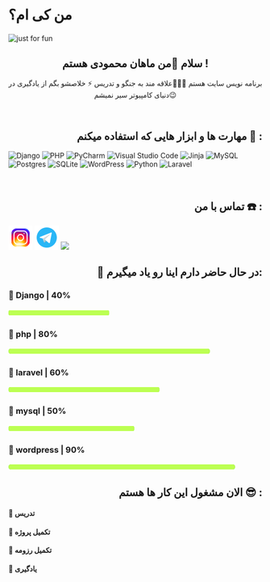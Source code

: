 # من کی ام؟

<img align="center" src="https://github.com/mahancrx/mahancrx/assets/87831227/dbc71c23-9e98-40b3-b8b3-65b4ca91d1a7" alt="just for fun">
<h2 align="center">سلام 👋من ماهان محمودی هستم ! 
</h2>
<p align="center">برنامه نویس سایت هستم 👨🏻‍💻علاقه مند به جنگو و تدریس ⚡️ خلاصشو بگم از یادگیری در دنیای کامپیوتر سیر نمیشم😉</p>
<br>
<h2 align="right">مهارت ها و ابزار هایی که استفاده میکنم 🎢 :</h2>

![Django](https://img.shields.io/badge/django-%23092E20.svg?style=for-the-badge&logo=django&logoColor=white) ![PHP](https://img.shields.io/badge/php-%23777BB4.svg?style=for-the-badge&logo=php&logoColor=white)  ![PyCharm](https://img.shields.io/badge/pycharm-143?style=for-the-badge&logo=pycharm&logoColor=black&color=black&labelColor=green)  ![Visual Studio Code](https://img.shields.io/badge/Visual%20Studio%20Code-0078d7.svg?style=for-the-badge&logo=visual-studio-code&logoColor=white)  ![Jinja](https://img.shields.io/badge/jinja-white.svg?style=for-the-badge&logo=jinja&logoColor=black)  ![MySQL](https://img.shields.io/badge/mysql-%2300f.svg?style=for-the-badge&logo=mysql&logoColor=white)  ![Postgres](https://img.shields.io/badge/postgres-%23316192.svg?style=for-the-badge&logo=postgresql&logoColor=white)
  ![SQLite](https://img.shields.io/badge/sqlite-%2307405e.svg?style=for-the-badge&logo=sqlite&logoColor=white)  ![WordPress](https://img.shields.io/badge/WordPress-%23117AC9.svg?style=for-the-badge&logo=WordPress&logoColor=white)  	![Python](https://img.shields.io/badge/python-3670A0?style=for-the-badge&logo=python&logoColor=ffdd54)  ![Laravel](https://img.shields.io/badge/Laravel-FF2D20?style=for-the-badge&logo=laravel&logoColor=white)

<br>
<h2 align="right">تماس با من ☎️  :</h2>

<a href="https://www.instagram.com/wahawn_/"><img src="https://github.com/mahancrx/mahancrx/blob/main/image/icons8-instagram-logo-48.png"></a>
<a href="https://t.me/exiteboy"><img src="https://github.com/mahancrx/mahancrx/blob/main/image/icons8-telegram-logo-48.png"></a>
<a href="https://wa.me/989157817553"><img src="https://static.xx.fbcdn.net/assets/?revision=847097093873056&name=platform-agnostic-green-medium-en-us&density=1" style="width:200px"></a>

<h2 align="right">🌱 در حال حاضر دارم اینا رو یاد میگیرم:</h2>
<h3 align="left">🔮 Django | 40%</h3><img align="left" src="https://raw.githubusercontent.com/imrrobat/imrrobat/main/images/bar.png" width="200px" height="16px"></h3>
<br>
<h3 align="left">🔮 php | 80%</h3><img align="left" src="https://raw.githubusercontent.com/imrrobat/imrrobat/main/images/bar.png" width="400px" height="16px"></h3>
<br>
<h3 align="left">🔮 laravel | 60%</h3><img align="left" src="https://raw.githubusercontent.com/imrrobat/imrrobat/main/images/bar.png" width="300px" height="16px"></h3>
<br>
<h3 align="left">🔮 mysql | 50%</h3><img align="left" src="https://raw.githubusercontent.com/imrrobat/imrrobat/main/images/bar.png" width="250px" height="16px"></h3>
<br>
<h3 align="left">🔮 wordpress | 90%</h3><img align="left" src="https://raw.githubusercontent.com/imrrobat/imrrobat/main/images/bar.png" width="450px" height="16px"></h3>
<br>

<h2 align="right">الان مشغول این کار ها هستم 😎 :</h2>
<h4 align="rigt">💫 تدریس</h4>
<h4 align="rigt">💫 تکمیل پروژه</h4>
<h4 align="rigt">💫 تکمیل رزومه</h4>
<h4 align="rigt">💫 یادگیری</h4>
